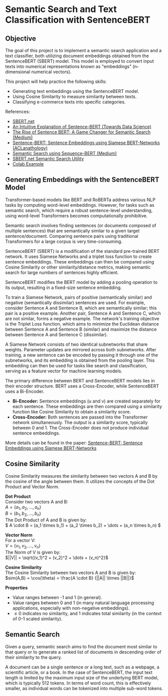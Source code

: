 # Semantic Search and Text Classification with SentenceBERT

## Objective

The goal of this project is to implement a semantic search application and a text classifier, both utilizing document embeddings obtained from the SentenceBERT (SBERT) model. This model is employed to convert input texts into numerical representations known as "embeddings" (n-dimensional numerical vectors).

This project will help practice the following skills:
- Generating text embeddings using the SentenceBERT model.
- Using Cosine Similarity to measure similarity between texts.
- Classifying e-commerce texts into specific categories.

References:
- [SBERT.net](https://www.sbert.net/)
- [An Intuitive Explanation of Sentence-BERT (Towards Data Science)](https://towardsdatascience.com/an-intuitive-explanation-of-sentence-bert-1984d144a868)
- [The Rise of Sentence BERT: A Game Changer for Semantic Search (Medium)](https://medium.com/@gulsum.budakoglu/the-rise-of-sentence-bert-a-game-changer-for-semantic-search-1a857c1923aa)
- [Sentence-BERT: Sentence Embeddings using Siamese BERT-Networks (ACLanathology)](https://aclanthology.org/D19-1410.pdf)
- [Semantic Search using Sequence-BERT (Medium)](https://medium.com/@jeremyarancio/semantic-search-using-sequence-bert-2116dabecfa3)
- [SBERT.net Semantic Search Utility](https://www.sbert.net/examples/applications/semantic-search/README.html#util-semantic-search)
- [Colab Example](https://colab.research.google.com/drive/12cn5Oo0v3HfQQ8Tv6-ukgxXSmT3zl35A?usp=sharing)

## Generating Embeddings with the SentenceBERT Model

Transformer-based models like BERT and RoBERTa address various NLP tasks by computing word-level embeddings. However, for tasks such as semantic search, which require a robust sentence-level understanding, using word-level Transformers becomes computationally prohibitive.

Semantic search involves finding sentences (or documents composed of multiple sentences) that are semantically similar to a given target sentence/document. Comparing sentence pairs using traditional Transformers for a large corpus is very time-consuming.

SentenceBERT (SBERT) is a modification of the standard pre-trained BERT network. It uses Siamese Networks and a triplet loss function to create sentence embeddings. These embeddings can then be compared using Cosine Similarity or other similarity/distance metrics, making semantic search for large numbers of sentences highly efficient.

SentenceBERT modifies the BERT model by adding a pooling operation to its output, resulting in a fixed-size sentence embedding.

To train a Siamese Network, pairs of positive (semantically similar) and negative (semantically dissimilar) sentences are used. For example, consider Sentence A and Sentence B, which are semantically similar; this pair is a positive example. Another pair, Sentence A and Sentence C, which are not similar, forms a negative example. The network's training objective is the Triplet Loss function, which aims to minimize the Euclidean distance between Sentence A and Sentence B (similar) and maximize the distance between Sentence A and Sentence C (dissimilar).

A Siamese Network consists of two identical subnetworks that share weights. Parameter updates are mirrored across both subnetworks. After training, a new sentence can be encoded by passing it through one of the subnetworks, and its embedding is obtained from the pooling layer. This embedding can then be used for tasks like search and classification, serving as a feature vector for machine learning models.

The primary difference between BERT and SentenceBERT models lies in their encoder structure. BERT uses a Cross-Encoder, while SentenceBERT uses a Bi-Encoder.

- **Bi-Encoder:** Sentence embeddings (u and v) are created separately for each sentence. These embeddings are then compared using a similarity function like Cosine Similarity to obtain a similarity score.
- **Cross-Encoder:** Both sentences are passed into the Transformer network simultaneously. The output is a similarity score, typically between 0 and 1. The Cross-Encoder does not produce individual sentence embeddings.

More details can be found in the paper: [Sentence-BERT: Sentence Embeddings using Siamese BERT-Networks](https://aclanthology.org/D19-1410.pdf)

## Cosine Similarity

Cosine Similarity measures the similarity between two vectors A and B by the cosine of the angle between them. It utilizes the concepts of the Dot Product and Vector Norm.

**Dot Product** <br>
Consider two vectors A and B: <br>
$A = (a_1, a_2, \dots, a_n)$ <br>
$B = (b_1, b_2, \dots, b_n)$ <br>
The Dot Product of A and B is given by: <br>
$ A \cdot B = (a_1 \times b_1) + (a_2 \times b_2) + \dots + (a_n \times b_n) $ <br>

**Vector Norm** <br>
For a vector V: <br>
$V = (v_1, v_2, \dots, v_n)$ <br>
The Norm of V is given by: <br>
$||V|| = \sqrt{(v_1)^2 + (v_2)^2 + \dots + (v_n)^2}$

**Cosine Similarity** <br>
The Cosine Similarity between two vectors A and B is given by: <br>
$sim(A,B) = \cos(\theta) = \frac{A \cdot B} {||A|| \times ||B||}$

**Properties** <br>
- Value ranges between -1 and 1 (in general).
- Value ranges between 0 and 1 (in many natural language processing applications, especially with non-negative embeddings).
- $\leq 0$ indicates no similarity, and 1 indicates total similarity (in the context of 0-1 scaled similarity).

## Semantic Search

Given a query, semantic search aims to find the document most similar to that query or to generate a ranked list of documents in descending order of their similarity to the query.

A document can be a single sentence or a long text, such as a webpage, a scientific article, or a book.
In the case of SentenceBERT, the input text length is limited by the maximum input size of the underlying BERT model, which is typically 512 tokens. In terms of word count, this is effectively smaller, as individual words can be tokenized into multiple sub-word tokens.